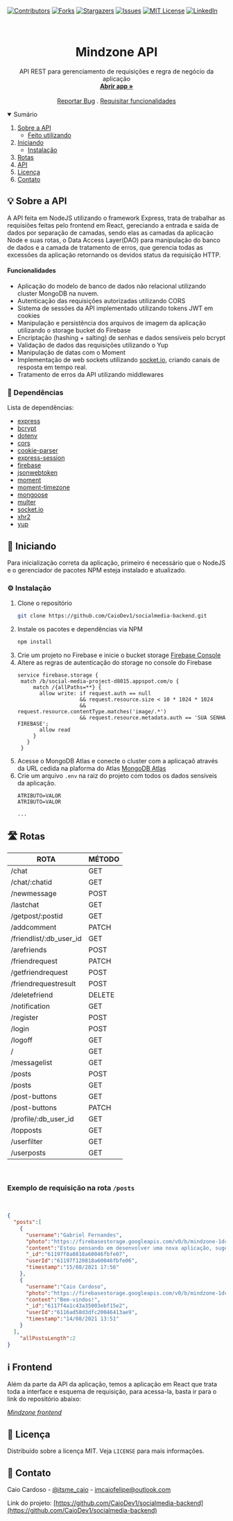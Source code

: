 [![Contributors][contributors-shield]][contributors-url]
[![Forks][forks-shield]][forks-url]
[![Stargazers][stars-shield]][stars-url]
[![Issues][issues-shield]][issues-url]
[![MIT License][license-shield]][license-url]
[![LinkedIn][linkedin-shield]][linkedin-url]


<!-- PROJECT LOGO -->
<br />
<p align="center">
  <h1 align="center">Mindzone API</h1>

  <p align="center">
    API REST para gerenciamento de requisições e regra de negócio da aplicação
    <br />
    <a href="https://mindzone.herokuapp.com/"><strong>Abrir app »</strong></a>
    <br />
    <br />
    <a href="https://github.com/CaioDev1/socialmedia-backend/issues">Reportar Bug</a>
    .
    <a href="https://github.com/CaioDev1/socialmedia-backend/issues">Requisitar funcionalidades</a>
  </p>
</p>



<!-- TABLE OF CONTENTS -->
<details open="open">
  <summary>Sumário</summary>
  <ol>
    <li>
      <a href="#sobre-o-projeto">Sobre a API</a>
      <ul>
        <li><a href="#feito-utilizando">Feito utilizando</a></li>
      </ul>
    </li>
    <li>
      <a href="#iniciando">Iniciando</a>
      <ul>
        <li><a href="#instalação">Instalação</a></li>
      </ul>
    </li>
    <li><a href="#rotas">Rotas</a></li>
    <li><a href="#mais-informações">API</a></li>
    <li><a href="#licença">Licença</a></li>
    <li><a href="#contato">Contato</a></li>
  </ol>
</details>



<!-- ABOUT THE PROJECT -->
<h2 id="sobre-o-projeto">💡 Sobre a API</h2>

A API feita em NodeJS utilizando o framework Express, trata de trabalhar as requisiões feitas pelo frontend em React, gereciando a entrada e saída de dados por separação de camadas,
sendo elas as camadas da aplicação Node e suas rotas, o Data Access Layer(DAO) para manipulação do banco de dados e a camada de tratamento de erros, que gerencia todas as excessões da aplicação
retornando os devidos status da requisição HTTP.

<h4>Funcionalidades</h4>

* Aplicação do modelo de banco de dados não relacional utilizando cluster MongoDB na nuvem.
* Autenticação das requisições autorizadas utilizando CORS
* Sistema de sessões da API implementado utilizando tokens JWT em cookies
* Manipulação e persistência dos arquivos de imagem da aplicação utilizando o storage bucket do Firebase
* Encriptação (hashing + salting) de senhas e dados sensíveis pelo bcrypt
* Validação de dados das requisições utilizando o Yup
* Manipulação de datas com o Moment
* Implementação de web sockets utilizando [socket.io](https://socket.io), criando canais de resposta em tempo real.
* Tratamento de erros da API utilizando middlewares

<h3 id="feito-utilizando">🔧 Dependências</h3>

Lista de dependências:
* [express](https://www.npmjs.com/package/express)
* [bcrypt](https://www.npmjs.com/package/bcrypt)
* [dotenv](https://www.npmjs.com/package/dotenv)
* [cors](https://www.npmjs.com/package/cors)
* [cookie-parser](https://www.npmjs.com/package/cookie-parser)
* [express-session](https://www.npmjs.com/package/express-session)
* [firebase](https://www.npmjs.com/package/firebase)
* [jsonwebtoken](https://www.npmjs.com/package/jsonwebtoken)
* [moment](https://www.npmjs.com/package/moment)
* [moment-timezone](https://www.npmjs.com/package/momento-timezone)
* [mongoose](https://www.npmjs.com/package/mongoose)
* [multer](https://www.npmjs.com/package/multer)
* [socket.io](https://www.npmjs.com/package/socket.io)
* [xhr2](https://www.npmjs.com/package/xhr2)
* [yup](https://www.npmjs.com/package/yup)



<!-- GETTING STARTED -->
<h2 id="Iniciando">📖 Iniciando</h2>

Para inicialização correta da aplicação, primeiro é necessário que o NodeJS e o gerenciador de pacotes NPM esteja instalado e atualizado.

<h3 id="instalação">⚙ Instalação</h3>

1. Clone o repositório
   ```sh
   git clone https://github.com/CaioDev1/socialmedia-backend.git
   ```
2. Instale os pacotes e dependências via NPM
   ```sh
   npm install
   ```
3. Crie um projeto no Firebase e inicie o bucket storage
   [Firebase Console](https://console.firebase.google.com/)
4. Altere as regras de autenticação do storage no console do Firebase
    ```
    service firebase.storage {
     match /b/social-media-project-d8015.appspot.com/o {
         match /{allPaths=**} {
           allow write: if request.auth == null
                        && request.resource.size < 10 * 1024 * 1024
                        && request.resource.contentType.matches('image/.*')
                        && request.resource.metadata.auth == 'SUA SENHA FIREBASE';
           allow read
         }
       }
     }
    ```
 5. Acesse o MongoDB Atlas e conecte o cluster com a aplicaçaõ através da URL cedida na plaforma do Atlas
    [MongoDB Atlas](https://www.mongodb.com/cloud/atlas)
 6. Crie um arquivo `.env` na raiz do projeto com todos os dados sensíveis da aplicação.
    ```
    ATRIBUTO=VALOR
    ATRIBUTO=VALOR
    
    ...
    ```

<!-- ROUTES -->
<h2 id="rotas">🛣 Rotas</h2>
<table>
  <thead>
    <tr>
      <th>ROTA</th>
      <th>MÉTODO</th>
    </tr>
  </thead>
  <tbody>
     <tr>
        <td>/chat</td>
        <td>GET</td>
     </tr>
     <tr>
        <td>/chat/:chatid</td>
        <td>GET</td>
     </tr>
     <tr>
        <td>/newmessage</td>
        <td>POST</td>
     </tr>
     <tr>
        <td>/lastchat</td>
        <td>GET</td>
     </tr>
     <tr>
        <td>/getpost/:postid</td>
        <td>GET</td>
     </tr>
     <tr>
        <td>/addcomment</td>
        <td>PATCH</td>
     </tr>
     <tr>
        <td>/friendlist/:db_user_id</td>
        <td>GET</td>
     </tr>
     <tr>
        <td>/arefriends</td>
        <td>POST</td>
     </tr>
     <tr>
        <td>/friendrequest</td>
        <td>PATCH</td>
     </tr>
     <tr>
        <td>/getfriendrequest</td>
        <td>POST</td>
     </tr>
     <tr>
        <td>/friendrequestresult</td>
        <td>POST</td>
     </tr>
     <tr>
        <td>/deletefriend</td>
        <td>DELETE</td>
     </tr>
     <tr>
        <td>/notification</td>
        <td>GET</td>
     </tr>
     <tr>
        <td>/register</td>
        <td>POST</td>
     </tr>
     <tr>
        <td>/login</td>
        <td>POST</td>
     </tr>
     <tr>
        <td>/logoff</td>
        <td>GET</td>
     </tr>
     <tr>
        <td>/</td>
        <td>GET</td>
     </tr>
     <tr>
        <td>/messagelist</td>
        <td>GET</td>
     </tr>
     <tr>
        <td>/posts</td>
        <td>POST</td>
     </tr>
     <tr>
        <td>/posts</td>
        <td>GET</td>
     </tr>
     <tr>
        <td>/post-buttons</td>
        <td>GET</td>
     </tr>
     <tr>
        <td>/post-buttons</td>
        <td>PATCH</td>
     </tr>
     <tr>
        <td>/profile/:db_user_id</td>
        <td>GET</td>
     </tr>
     <tr>
        <td>/topposts</td>
        <td>GET</td>
     </tr>
     <tr>
        <td>/userfilter</td>
        <td>GET</td>
     </tr>
     <tr>
        <td>/userposts</td>
        <td>GET</td>
     </tr>
  </tbody>
</table>

</br>

### Exemplo de requisição na rota `/posts`

</br>

```json
{
  "posts":[
    {
      "username":"Gabriel Fernandes",
      "photo":"https://firebasestorage.googleapis.com/v0/b/mindzone-1dce6.appspot.com/o/Gabriel%20Fernandes1629060880923%2F1629060880923_blob?alt=media&token=2c7c8552-2a66-48a0-a311-5531a170953e",
      "content":"Estou pensando em desenvolver uma nova aplicação, sugestões?",
      "_id":"61197f8a0818a60046fbfe07",
      "userId":"61197f120818a60046fbfe06",
      "timestamp":"15/08/2021 17:56"
    },
    {
      "username":"Caio Cardoso",
      "photo":"https://firebasestorage.googleapis.com/v0/b/mindzone-1dce6.appspot.com/o/Caio%20Cardoso1628876116831%2F1628876116831_blob?alt=media&token=84ec5b43-0da2-4456-9eb1-cb8b3a2d51a5",
      "content":"Bem-vindos!",
      "_id":"6117f4a1c43a35003ebf15e2",
      "userId":"6116ad58d3dfc20046413ae9",
      "timestamp":"14/08/2021 13:51"
    }
  ],
    "allPostsLength":2
}
```

<!-- USAGE EXAMPLES -->
<h2 id="mais-informações">ℹ Frontend</h2>

Além da parte da API da aplicação, temos a aplicação em React que trata toda a interface e esquema de requisição,
para acessa-la, basta ir para o link do repositório abaixo: 

_[Mindzone frontend](https://github.com/CaioDev1/socialmedia-frontend)_


<!-- LICENSE -->
<h2 id="licença">📜 Licença</h2>

Distribuído sobre a licença MIT. Veja `LICENSE` para mais informações.


<!-- CONTACT -->
<h2 id="contato">📩 Contato</h2>

Caio Cardoso - [@itsme_caio](https://instagram.com/itsme_caio) - imcaiofelipe@outlook.com

Link do projeto: [https://github.com/CaioDev1/socialmedia-backend](https://github.com/CaioDev1/socialmedia-backend)





<!-- MARKDOWN LINKS & IMAGES -->
<!-- https://www.markdownguide.org/basic-syntax/#reference-style-links -->
[contributors-shield]: https://img.shields.io/github/contributors/CaioDev1/socialmedia-backend.svg?style=for-the-badge
[contributors-url]: https://github.com/CaioDev1/socialmedia-backend/graphs/contributors
[forks-shield]: https://img.shields.io/github/forks/CaioDev1/socialmedia-backend.svg?style=for-the-badge
[forks-url]: https://github.com/CaioDev1/socialmedia-backend/network/members
[stars-shield]: https://img.shields.io/github/stars/CaioDev1/socialmedia-backend.svg?style=for-the-badge
[stars-url]: https://github.com/CaioDev1/socialmedia-backend/stargazers
[issues-shield]: https://img.shields.io/github/issues/CaioDev1/socialmedia-backend.svg?style=for-the-badge
[issues-url]: https://github.com/CaioDev1/socialmedia-backend/issues
[license-shield]: https://img.shields.io/github/license/CaioDev1/socialmedia-backend.svg?style=for-the-badge
[license-url]: https://github.com/CaioDev1/socialmedia-backend/blob/master/LICENSE.txt
[linkedin-shield]: https://img.shields.io/badge/-LinkedIn-black.svg?style=for-the-badge&logo=linkedin&colorB=555
[linkedin-url]: https://www.linkedin.com/in/caio-cardoso-158133196
